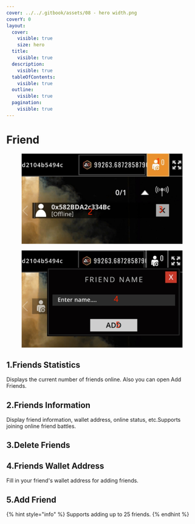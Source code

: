 ```yaml
---
cover: ../../.gitbook/assets/08 - hero width.png
coverY: 0
layout:
  cover:
    visible: true
    size: hero
  title:
    visible: true
  description:
    visible: true
  tableOfContents:
    visible: true
  outline:
    visible: true
  pagination:
    visible: true
---
```


# Friend

<div>

<figure><img src="../../.gitbook/assets/friend.png" alt=""><figcaption></figcaption></figure>

 

<figure><img src="../../.gitbook/assets/addfriend.png" alt=""><figcaption></figcaption></figure>

</div>

## 1.Friends Statistics

Displays the current number of friends online. Also you can open Add Friends.

## 2.Friends Information

Display friend information, wallet address, online status, etc.Supports joining online friend battles.

## 3.Delete Friends

## 4.Friends Wallet Address

Fill in your friend's wallet address for adding friends.

## 5.Add Friend



{% hint style="info" %}
Supports adding up to 25 friends.
{% endhint %}
